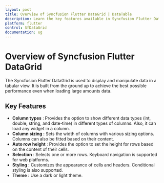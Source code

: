 ```yaml
---
layout: post
title: Overview of Syncfusion Flutter DataGrid | DataTable
description: Learn the key features available in Syncfusion Flutter DataGrid (SfDataGrid) widget and more details.
platform: flutter
control: SfDataGrid
documentation: ug
---
```


# Overview of Syncfusion Flutter DataGrid 

The Syncfusion Flutter DataGrid is used to display and manipulate data in a tabular view. It is built from the ground up to achieve the best possible performance even when loading large amounts data.         

## Key Features

* **Column types** : Provides the option to show different data types (int, double, string, and date-time) in different types of columns. Also, it can load any widget in a column.
* **Column sizing** : Sets the width of columns with various sizing options. Columns can also be fitted based on their content.
* **Auto row height** : Provides the option to set the height for rows based on the content of their cells.
* **Selection** : Selects one or more rows. Keyboard navigation is supported for web platforms.
* **Styling** : Customizes the appearance of cells and headers. Conditional styling is also supported.
* **Theme** : Use a dark or light theme.

